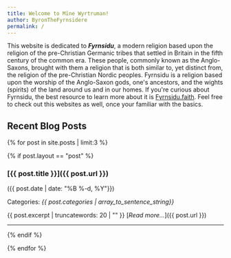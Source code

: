 ```yaml
---
title: Welcome to Mīne Wyrtruman!
author: ByronTheFyrnsidere
permalink: /
---
```


This website is dedicated to ***Fyrnsidu***, a modern religion based upon the religion of the
pre-Christian Germanic tribes that settled in Britain in the fifth century of the common era.
These people, commonly known as the Anglo-Saxons, brought with them a religion that is both
similar to, yet distinct from, the religion of the pre-Christian Nordic peoples. Fyrnsidu is a
religion based upon the worship of the Anglo-Saxon gods, one's ancestors, and the wights (spirits)
of the land around us and in our homes. If you're curious about Fyrnsidu, the best resource to
learn more about it is [Fyrnsidu.faith](https://Fyrnsidu.faith). Feel free to check out this
websites as well, once your familiar with the basics.

## Recent Blog Posts

{% for post in site.posts | limit:3 %}

{% if post.layout == "post" %}

### [{{ post.title }}]({{ post.url }}) 

({{ post.date | date: "%B %-d, %Y"}}) 

Categories: *{{ post.categories | array_to_sentence_string}}*

{{ post.excerpt | truncatewords: 20 | "" }} [*Read more...*]({{ post.url }})

-----

{% endif %}

{% endfor %}
